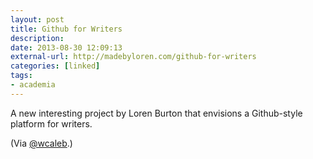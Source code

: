 ```yaml
---
layout: post
title: Github for Writers
description: 
date: 2013-08-30 12:09:13
external-url: http://madebyloren.com/github-for-writers
categories: [linked]
tags:
- academia
---
```

A new interesting project by Loren Burton that envisions a Github-style platform for writers.

(Via [@wcaleb](twitter.com/wcaleb).)
